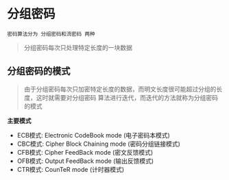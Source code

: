 # 分组密码

`密码算法分为 分组密码和流密码 两种`

> 分组密码每次只处理特定长度的一块数据

## 分组密码的模式

> 由于分组密码每次只加密特定长度的数据，而明文长度很可能超过分组的长度，这时就需要对分组密码
算法进行迭代，而迭代的方法就称为分组密码的模式

**主要模式**

- ECB模式: Electronic CodeBook mode (电子密码本模式)
- CBC模式: Cipher Block Chaining mode (密码分组链接模式)
- CFB模式: Cipher FeedBack mode (密文反馈模式)
- OFB模式: Output FeedBack mode (输出反馈模式)
- CTR模式: CounTeR mode (计时器模式)
